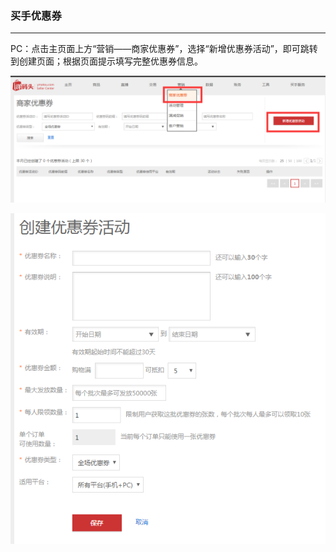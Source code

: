 ### 买手优惠券

---

PC：点击主页面上方“营销——商家优惠券”，选择“新增优惠券活动”，即可跳转到创建页面；根据页面提示填写完整优惠券信息。

![](/seller-promotions/images/pcyhq_1.png)

![](/seller-promotions/images/pcyhq_2.png)

